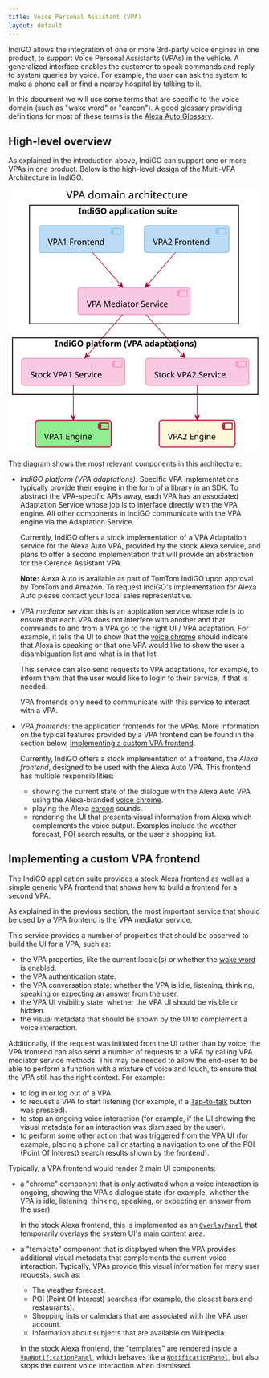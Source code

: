 ```yaml
---
title: Voice Personal Assistant (VPA)
layout: default
---
```


IndiGO allows the integration of one or more 3rd-party voice engines in one product, to support
Voice Personal Assistants (VPAs) in the vehicle.
A generalized interface enables the customer to speak commands and reply to system queries by voice.
For example, the user can ask the system to make a phone call or find a nearby hospital by talking
to it.

In this document we will use some terms that are specific to the voice domain (such as "wake word"
or "earcon"). A good glossary providing definitions for most of these terms is the
[Alexa Auto Glossary](https://developer.amazon.com/en-US/docs/alexa/alexa-auto/glossary.html).

## High-level overview

As explained in the introduction above, IndiGO can support one or more VPAs in one product.
Below is the high-level design of the Multi-VPA Architecture in IndiGO.

![VPA domain high-level overview image](images/vpa_domain-high-level-overview.svg)

The diagram shows the most relevant components in this architecture:
- _IndiGO platform (VPA adaptations)_: Specific VPA implementations typically provide their engine in
  the form of a library in an SDK. To abstract the VPA-specific APIs away, each VPA has an
  associated Adaptation Service whose job is to interface directly with the VPA engine.
  All other components in IndiGO communicate with the VPA engine via the Adaptation Service.

  Currently, IndiGO offers a stock implementation of a VPA Adaptation service for the Alexa Auto
  VPA, provided by the stock Alexa service, and plans to offer a second implementation that will
  provide an abstraction for the Cerence Assistant VPA.

  __Note:__ Alexa Auto is available as part of TomTom IndiGO upon approval by TomTom and Amazon.
  To request IndiGO's implementation for Alexa Auto please contact your local sales representative.
- _VPA mediator service_: this is an application service whose role is to ensure that each VPA does
  not interfere with another and that commands to and from a VPA go to the right UI / VPA
  adaptation. For example, it tells the UI to show that the
  [voice chrome](https://developer.amazon.com/en-US/docs/alexa/alexa-auto/glossary.html#v) should
  indicate that Alexa is speaking or that one VPA would like to show the user a disambiguation list
  and what is in that list.

  This service can also send requests to VPA adaptations, for example, to inform them that the
  user would like to login to their service, if that is needed.

  VPA frontends only need to communicate with this service to interact with a VPA.

- _VPA frontends_: the application frontends for the VPAs. More information on the typical features
  provided by a VPA frontend can be found in the section below,
  [Implementing a custom VPA frontend](#implementing-a-custom-vpa-frontend).

  Currently, IndiGO offers a stock implementation of a frontend, the _Alexa frontend_, designed to
  be used with the Alexa Auto VPA. This frontend has multiple responsibilities:
  - showing the current state of the dialogue with the Alexa Auto VPA using the Alexa-branded
    [voice chrome](https://developer.amazon.com/en-US/docs/alexa/alexa-auto/glossary.html#v).
  - playing the Alexa [earcon](https://developer.amazon.com/en-US/docs/alexa/alexa-auto/glossary.html#e)
    sounds.
  - rendering the UI that presents visual information from Alexa which complements the voice
    output. Examples include the weather forecast, POI search results, or the user's shopping list.

## Implementing a custom VPA frontend

The IndiGO application suite provides a stock Alexa frontend as well as a simple generic VPA
frontend that shows how to build a frontend for a second VPA.

As explained in the previous section, the most important service that should be used by a VPA
frontend is the VPA mediator service.

This service provides a number of properties that should be observed to build the UI for a VPA,
such as:
- the VPA properties, like the current locale(s) or whether the
  [wake word](https://developer.amazon.com/en-US/docs/alexa/alexa-auto/glossary.html#w) is enabled.
- the VPA authentication state.
- the VPA conversation state: whether the VPA is idle, listening, thinking, speaking or
  expecting an answer from the user.
- the VPA UI visibility state: whether the VPA UI should be visible or hidden.
- the visual metadata that should be shown by the UI to complement a voice interaction.

Additionally, if the request was initiated from the UI rather than by voice, the VPA frontend can
also send a number of requests to a VPA by calling VPA mediator service methods.
This may be needed to allow the end-user to be able to perform a function with a mixture of voice
and touch, to ensure that the VPA still has the right context.
For example:
- to log in or log out of a VPA.
- to request a VPA to start listening (for example, if a
  [Tap-to-talk](https://developer.amazon.com/en-US/docs/alexa/alexa-auto/glossary.html#t) button
  was pressed).
- to stop an ongoing voice interaction (for example, if the UI showing the visual metadata for an
  interaction was dismissed by the user).
- to perform some other action that was triggered from the VPA UI (for example, placing a phone call
  or starting a navigation to one of the POI (Point Of Interest) search results shown by the
  frontend).

Typically, a VPA frontend would render 2 main UI components:
- a "chrome" component that is only activated when a voice interaction is ongoing, showing the VPA's
  dialogue state (for example, whether the VPA is idle, listening, thinking, speaking, or
  expecting an answer from the user).

  In the stock Alexa frontend, this is implemented as an
  [`OverlayPanel`](TTIVI_INDIGO_API) that temporarily overlays the system UI's main content area.
- a "template" component that is displayed when the VPA provides additional visual metadata that
  complements the current voice interaction. Typically, VPAs provide this visual information for
  many user requests, such as:
  - The weather forecast.
  - POI (Point Of Interest) searches (for example, the closest bars and restaurants).
  - Shopping lists or calendars that are associated with the VPA user account.
  - Information about subjects that are available on Wikipedia.

  In the stock Alexa frontend, the "templates" are rendered inside a
  [`VpaNotificationPanel`](TTIVI_INDIGO_API), which behaves like a 
  [`NotificationPanel`](TTIVI_INDIGO_API), but also stops the current voice interaction when 
  dismissed.


